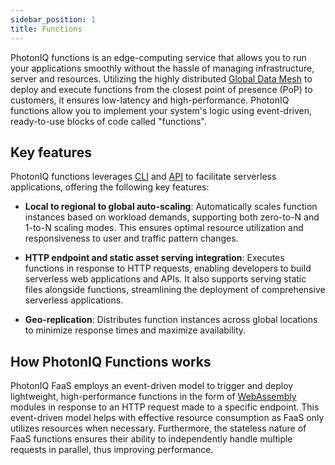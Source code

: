 ```yaml
---
sidebar_position: 1
title: Functions
---
```


PhotonIQ functions is an edge-computing service that allows you to run your applications smoothly without the hassle of managing infrastructure, server and resources. Utilizing the highly distributed [Global Data Mesh](https://www.macrometa.com/platform/global-data-mesh) to deploy and execute functions from the closest point of presence (PoP) to customers, it ensures low-latency and high-performance. PhotonIQ functions allow you to implement your system's logic using event-driven, ready-to-use blocks of code called "functions".

## Key features

PhotonIQ functions leverages [CLI](./04-faas-commands/index.md) and [API](https://www.macrometa.com/docs/apiFaas#/) to facilitate serverless applications, offering the following key features:

- **Local to regional to global auto-scaling**: Automatically scales function instances based on workload demands, supporting both zero-to-N and 1-to-N scaling modes. This ensures optimal resource utilization and responsiveness to user and traffic pattern changes.

- **HTTP endpoint and static asset serving integration**: Executes functions in response to HTTP requests, enabling developers to build serverless web applications and APIs. It also supports serving static files alongside functions, streamlining the deployment of comprehensive serverless applications.

- **Geo-replication**: Distributes function instances across global locations to minimize response times and maximize availability.



<grid cols={3}>
 <card
    heading="Quickstart"
    description="Create and deploy your first Function in minutes."
    href="functions-quickstart"
  />
   <card
    heading="Functions CLI commands"
    description="Explore CLI commands for managing functions."
    href="faas-commands"
  />
   <card
    heading="Functions API"
    description="Integrate functions into your application via API."
    href="https://www.macrometa.com/docs/apiFaas#/"
  />
 </grid> 

## How PhotonIQ Functions works

PhotonIQ FaaS employs an event-driven model to trigger and deploy lightweight, high-performance functions in the form of [WebAssembly](https://webassembly.org/) modules in response to an HTTP request made to a specific endpoint. 
This event-driven model helps with effective resource consumption as FaaS only utilizes resources when necessary. Furthermore, the stateless nature of FaaS functions ensures their ability to independently handle multiple requests in parallel, thus improving performance. 